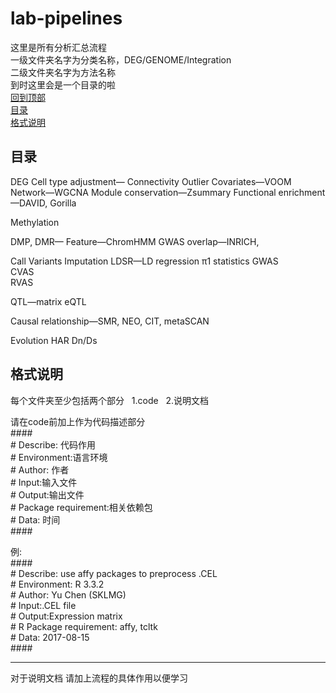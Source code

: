 # lab-pipelines
这里是所有分析汇总流程  
一级文件夹名字为分类名称，DEG/GENOME/Integration  
二级文件夹名字为方法名称  
到时这里会是一个目录的啦  
[回到顶部](#lab-pipelines)  
[目录](##目录)  
[格式说明](##格式说明)  
 

## 目录
DEG 
Cell type adjustment—
Connectivity Outlier
Covariates—VOOM
Network—WGCNA
Module conservation—Zsummary
Functional enrichment—DAVID, Gorilla

Methylation 

DMP, DMR—
Feature—ChromHMM
GWAS overlap—INRICH, 


Call Variants
Imputation
LDSR—LD regression
π1 statistics
GWAS  
CVAS  
RVAS  

QTL—matrix eQTL

Causal relationship—SMR, NEO, CIT, metaSCAN  

Evolution
HAR
Dn/Ds  

## 格式说明
每个文件夹至少包括两个部分  
1.code  
2.说明文档

请在code前加上作为代码描述部分  
\####  
\# Describe: 代码作用  
\# Environment:语言环境  
\# Author: 作者  
\# Input:输入文件  
\# Output:输出文件  
\# Package requirement:相关依赖包  
\# Data: 时间  
\####

例:    
\####  
\# Describe: use affy packages to preprocess .CEL  
\# Environment: R 3.3.2  
\# Author: Yu Chen (SKLMG)  
\# Input:.CEL file  
\# Output:Expression matrix  
\# R Package requirement: affy, tcltk  
\# Data: 2017-08-15  
\####  

-------------
对于说明文档 
请加上流程的具体作用以便学习


